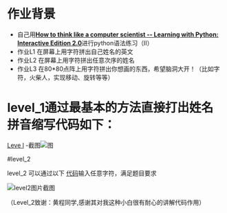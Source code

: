 # 作业背景
- 自己用[**How to think like a computer scientist -- Learning with Python: Interactive Edition 2.0**](http://interactivepython.org/runestone/static/thinkcspy/index.html)进行python语法练习（II）
- 作业L1 在屏幕上用字符拼出自己姓名的英文
- 作业L2 在屏幕上用字符拼出任意次序的姓名
- 作业L3 在80*80点阵上用字符拼出你想画的东西，希望脑洞大开！（比如字符，火柴人，实现移动、旋转等等）


# level_1通过最基本的方法直接打出姓名拼音缩写代码如下：

[Leve l](https://github.com/Memorieddd/computationalphysics_N2013301020059/blob/master/homework_3rd/%E5%A7%93%E5%90%8Dlevel1.py)
-截图![图](https://raw.githubusercontent.com/Memorieddd/computationalphysics_N2013301020059/master/homework_3rd/level_1%E6%88%AA%E5%9B%BE.png)

#level_2

level_2 可以通过以下 [代码](https://github.com/Memorieddd/computationalphysics_N2013301020059/blob/master/homework_3rd/%E7%AC%AC%E4%B8%89%E6%AC%A1%E4%BD%9C%E4%B8%9Alevel_2.py)输入任意字符，满足题目要求

![level2图片截图](https://raw.githubusercontent.com/Memorieddd/computationalphysics_N2013301020059/master/homework_3rd/level2%E5%A7%93%E5%90%8D%E6%88%AA%E5%9B%BE.png)


（Level_2致谢：黄程同学,感谢其对我这种小白很有耐心的讲解代码作用）
